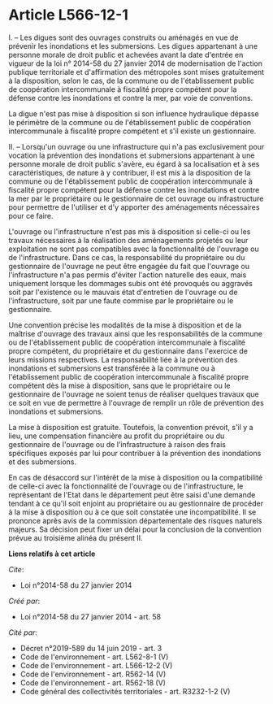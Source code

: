 # Article L566-12-1

I. – Les digues sont des ouvrages construits ou aménagés en vue de prévenir les inondations et les submersions. Les digues
appartenant à une personne morale de droit public et achevées avant la date d'entrée en vigueur de la loi n° 2014-58 du 27
janvier 2014 de modernisation de l'action publique territoriale et d'affirmation des métropoles sont mises gratuitement à la
disposition, selon le cas, de la commune ou de l'établissement public de coopération intercommunale à fiscalité propre
compétent pour la défense contre les inondations et contre la mer, par voie de conventions.

La digue n'est pas mise à disposition si son influence hydraulique dépasse le périmètre de la commune ou de l'établissement
public de coopération intercommunale à fiscalité propre compétent et s'il existe un gestionnaire.

II. – Lorsqu'un ouvrage ou une infrastructure qui n'a pas exclusivement pour vocation la prévention des inondations et
submersions appartenant à une personne morale de droit public s'avère, eu égard à sa localisation et à ses caractéristiques,
de nature à y contribuer, il est mis à la disposition de la commune ou de l'établissement public de coopération
intercommunale à fiscalité propre compétent pour la défense contre les inondations et contre la mer par le propriétaire ou le
gestionnaire de cet ouvrage ou infrastructure pour permettre de l'utiliser et d'y apporter des aménagements nécessaires pour
ce faire.

L'ouvrage ou l'infrastructure n'est pas mis à disposition si celle-ci ou les travaux nécessaires à la réalisation des
aménagements projetés ou leur exploitation ne sont pas compatibles avec la fonctionnalité de l'ouvrage ou de
l'infrastructure. Dans ce cas, la responsabilité du propriétaire ou du gestionnaire de l'ouvrage ne peut être engagée du fait
que l'ouvrage ou l'infrastructure n'a pas permis d'éviter l'action naturelle des eaux, mais uniquement lorsque les dommages
subis ont été provoqués ou aggravés soit par l'existence ou le mauvais état d'entretien de l'ouvrage ou de l'infrastructure,
soit par une faute commise par le propriétaire ou le gestionnaire.

Une convention précise les modalités de la mise à disposition et de la maîtrise d'ouvrage des travaux ainsi que les
responsabilités de la commune ou de l'établissement public de coopération intercommunale à fiscalité propre compétent, du
propriétaire et du gestionnaire dans l'exercice de leurs missions respectives. La responsabilité liée à la prévention des
inondations et submersions est transférée à la commune ou à l'établissement public de coopération intercommunale à fiscalité
propre compétent dès la mise à disposition, sans que le propriétaire ou le gestionnaire de l'ouvrage ne soient tenus de
réaliser quelques travaux que ce soit en vue de permettre à l'ouvrage de remplir un rôle de prévention des inondations et
submersions.

La mise à disposition est gratuite. Toutefois, la convention prévoit, s'il y a lieu, une compensation financière au profit du
propriétaire ou du gestionnaire de l'ouvrage ou de l'infrastructure à raison des frais spécifiques exposés par lui pour
contribuer à la prévention des inondations et des submersions.

En cas de désaccord sur l'intérêt de la mise à disposition ou la compatibilité de celle-ci avec la fonctionnalité de
l'ouvrage ou de l'infrastructure, le représentant de l'Etat dans le département peut être saisi d'une demande tendant à ce
qu'il soit enjoint au propriétaire ou au gestionnaire de procéder à la mise à disposition ou à ce que soit constatée une
incompatibilité. Il se prononce après avis de la commission départementale des risques naturels majeurs. Sa décision peut
fixer un délai pour la conclusion de la convention prévue au troisième alinéa du présent II.

**Liens relatifs à cet article**

_Cite_:

  - Loi n°2014-58 du 27 janvier 2014

_Créé par_:

  - Loi n°2014-58 du 27 janvier 2014 - art. 58

_Cité par_:

  - Décret n°2019-589 du 14 juin 2019 - art. 3
  - Code de l'environnement - art. L562-8-1 (V)
  - Code de l'environnement - art. L566-12-2 (V)
  - Code de l'environnement - art. R562-14 (V)
  - Code de l'environnement - art. R562-18 (V)
  - Code général des collectivités territoriales - art. R3232-1-2 (V)
